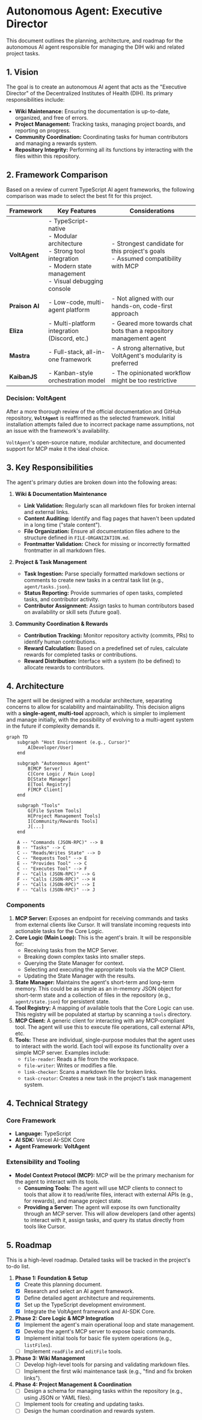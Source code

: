 # Autonomous Agent: Executive Director

This document outlines the planning, architecture, and roadmap for the autonomous AI agent responsible for managing the DIH wiki and related project tasks.

## 1. Vision

The goal is to create an autonomous AI agent that acts as the "Executive Director" of the Decentralized Institutes of Health (DIH). Its primary responsibilities include:

-   **Wiki Maintenance:** Ensuring the documentation is up-to-date, organized, and free of errors.
-   **Project Management:** Tracking tasks, managing project boards, and reporting on progress.
-   **Community Coordination:** Coordinating tasks for human contributors and managing a rewards system.
-   **Repository Integrity:** Performing all its functions by interacting with the files within this repository.

## 2. Framework Comparison

Based on a review of current TypeScript AI agent frameworks, the following comparison was made to select the best fit for this project.

| Framework | Key Features | Considerations |
|-----------|--------------|----------------|
| **VoltAgent** | - TypeScript-native<br>- Modular architecture<br>- Strong tool integration<br>- Modern state management<br>- Visual debugging console | - Strongest candidate for this project's goals<br>- Assumed compatibility with MCP |
| **Praison AI** | - Low-code, multi-agent platform | - Not aligned with our hands-on, code-first approach |
| **Eliza** | - Multi-platform integration (Discord, etc.) | - Geared more towards chat bots than a repository management agent |
| **Mastra** | - Full-stack, all-in-one framework | - A strong alternative, but VoltAgent's modularity is preferred |
| **KaibanJS** | - Kanban-style orchestration model | - The opinionated workflow might be too restrictive |

### Decision: VoltAgent

After a more thorough review of the official documentation and GitHub repository, **`VoltAgent`** is reaffirmed as the selected framework. Initial installation attempts failed due to incorrect package name assumptions, not an issue with the framework's availability.

`VoltAgent`'s open-source nature, modular architecture, and documented support for MCP make it the ideal choice.

## 3. Key Responsibilities

The agent's primary duties are broken down into the following areas:

1.  **Wiki & Documentation Maintenance**
    *   **Link Validation:** Regularly scan all markdown files for broken internal and external links.
    *   **Content Auditing:** Identify and flag pages that haven't been updated in a long time ("stale content").
    *   **File Organization:** Ensure all documentation files adhere to the structure defined in `FILE-ORGANIZATION.md`.
    *   **Frontmatter Validation:** Check for missing or incorrectly formatted frontmatter in all markdown files.

2.  **Project & Task Management**
    *   **Task Ingestion:** Parse specially formatted markdown sections or comments to create new tasks in a central task list (e.g., `agent/tasks.json`).
    *   **Status Reporting:** Provide summaries of open tasks, completed tasks, and contributor activity.
    *   **Contributor Assignment:** Assign tasks to human contributors based on availability or skill sets (future goal).

3.  **Community Coordination & Rewards**
    *   **Contribution Tracking:** Monitor repository activity (commits, PRs) to identify human contributions.
    *   **Reward Calculation:** Based on a predefined set of rules, calculate rewards for completed tasks or contributions.
    *   **Reward Distribution:** Interface with a system (to be defined) to allocate rewards to contributors.

## 4. Architecture

The agent will be designed with a modular architecture, separating concerns to allow for scalability and maintainability. This decision aligns with a **single-agent, multi-tool** approach, which is simpler to implement and manage initially, with the possibility of evolving to a multi-agent system in the future if complexity demands it.

```mermaid
graph TD
    subgraph "Host Environment (e.g., Cursor)"
        A[Developer/User]
    end

    subgraph "Autonomous Agent"
        B[MCP Server]
        C[Core Logic / Main Loop]
        D[State Manager]
        E[Tool Registry]
        F[MCP Client]
    end

    subgraph "Tools"
        G[File System Tools]
        H[Project Management Tools]
        I[Community/Rewards Tools]
        J[...]
    end

    A -- "Commands (JSON-RPC)" --> B
    B -- "Tasks" --> C
    C -- "Reads/Writes State" --> D
    C -- "Requests Tool" --> E
    E -- "Provides Tool" --> C
    C -- "Executes Tool" --> F
    F -- "Calls (JSON-RPC)" --> G
    F -- "Calls (JSON-RPC)" --> H
    F -- "Calls (JSON-RPC)" --> I
    F -- "Calls (JSON-RPC)" --> J
```

### Components

1.  **MCP Server:** Exposes an endpoint for receiving commands and tasks from external clients like Cursor. It will translate incoming requests into actionable tasks for the Core Logic.
2.  **Core Logic (Main Loop):** This is the agent's brain. It will be responsible for:
    *   Receiving tasks from the MCP Server.
    *   Breaking down complex tasks into smaller steps.
    *   Querying the State Manager for context.
    *   Selecting and executing the appropriate tools via the MCP Client.
    *   Updating the State Manager with the results.
3.  **State Manager:** Maintains the agent's short-term and long-term memory. This could be as simple as an in-memory JSON object for short-term state and a collection of files in the repository (e.g., `agent/state.json`) for persistent state.
4.  **Tool Registry:** A mapping of available tools that the Core Logic can use. This registry will be populated at startup by scanning a `tools` directory.
5.  **MCP Client:** A generic client for interacting with any MCP-compliant tool. The agent will use this to execute file operations, call external APIs, etc.
6.  **Tools:** These are individual, single-purpose modules that the agent uses to interact with the world. Each tool will expose its functionality over a simple MCP server. Examples include:
    *   `file-reader`: Reads a file from the workspace.
    *   `file-writer`: Writes or modifies a file.
    *   `link-checker`: Scans a markdown file for broken links.
    *   `task-creator`: Creates a new task in the project's task management system.

## 4. Technical Strategy

### Core Framework

-   **Language:** TypeScript
-   **AI SDK:** Vercel AI-SDK Core
-   **Agent Framework:** **VoltAgent**

### Extensibility and Tooling

-   **Model Context Protocol (MCP):** MCP will be the primary mechanism for the agent to interact with its tools.
    -   **Consuming Tools:** The agent will use MCP clients to connect to tools that allow it to read/write files, interact with external APIs (e.g., for rewards), and manage project state.
    -   **Providing a Server:** The agent will expose its own functionality through an MCP server. This will allow developers (and other agents) to interact with it, assign tasks, and query its status directly from tools like Cursor.

## 5. Roadmap

This is a high-level roadmap. Detailed tasks will be tracked in the project's to-do list.

1.  **Phase 1: Foundation & Setup**
    -   [x] Create this planning document.
    -   [x] Research and select an AI agent framework.
    -   [x] Define detailed agent architecture and requirements.
    -   [x] Set up the TypeScript development environment.
    -   [x] Integrate the VoltAgent framework and AI-SDK Core.

2.  **Phase 2: Core Logic & MCP Integration**
    -   [x] Implement the agent's main operational loop and state management.
    -   [x] Develop the agent's MCP server to expose basic commands.
    -   [x] Implement initial tools for basic file system operations (e.g., `listFiles`).
    -   [ ] Implement `readFile` and `editFile` tools.

3.  **Phase 3: Wiki Management**
    -   [ ] Develop high-level tools for parsing and validating markdown files.
    -   [ ] Implement the first wiki maintenance task (e.g., "find and fix broken links").

4.  **Phase 4: Project Management & Coordination**
    -   [ ] Design a schema for managing tasks within the repository (e.g., using JSON or YAML files).
    -   [ ] Implement tools for creating and updating tasks.
    -   [ ] Design the human coordination and rewards system.
